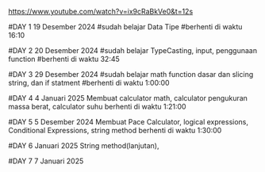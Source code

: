 https://www.youtube.com/watch?v=ix9cRaBkVe0&t=12s

#DAY 1 19 Desember 2024
#sudah belajar Data Tipe 
#berhenti di waktu 16:10

#DAY 2 20 Desember 2024
#sudah belajar TypeCasting, input, penggunaan function 
#berhenti  di waktu 32:45

#DAY 3 29 Desember 2024
#sudah belajar math function dasar dan slicing string, dan if statment
#berhenti di waktu 1:00:00

#DAY 4  4 Januari 2025
Membuat calculator math, calculator pengukuran massa berat, calculator suhu
berhenti di waktu 1:21:00

#DAY 5 5 Desember 2024
Membuat Pace Calculator, logical expressions, Conditional Expressions, string method
berhenti di waktu 1:30:00

#DAY 6 Januari 2025
String method(lanjutan), 

#DAY 7 7 Januari 2025
